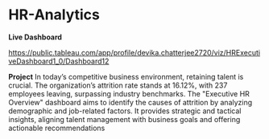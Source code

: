 # HR-Analytics 

**Live Dashboard**

https://public.tableau.com/app/profile/devika.chatterjee2720/viz/HRExecutiveDashboard1_0/Dashboard12

**Project**
In today’s competitive business environment, retaining talent is crucial. The organization’s attrition rate stands at 16.12%, with 237 employees leaving, surpassing industry benchmarks. The "Executive HR Overview" dashboard aims to identify the causes of attrition by analyzing demographic and job-related factors. It provides strategic and tactical insights, aligning talent management with business goals and offering actionable recommendations
